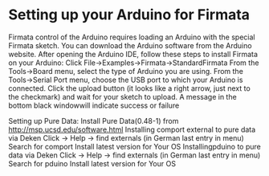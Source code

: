 # Setting up your Arduino for Firmata

Firmata control of the Arduino requires loading an Arduino with the special Firmata sketch. You can download the Arduino software from the Arduino website. After opening the Arduino IDE, follow these steps to install Firmata on your Arduino:
Click File->Examples->Firmata->StandardFirmata
From the Tools->Board menu, select the type of Arduino you are using.
From the Tools->Serial Port menu, choose the USB port to which your Arduino is connected.
Click the upload button (it looks like a right arrow, just next to the checkmark) and wait for your sketch to upload. A message in the bottom black windowwill indicate success or failure

Setting up Pure Data:
Install Pure Data(0.48-1) from http://msp.ucsd.edu/software.html
Installing comport external to pure data via Deken
Click -> Help -> find externals (in German last entry in menu)
Search for  comport
Install latest version for Your OS
Installingpduino to pure data via Deken
Click -> Help -> find externals (in German last entry in menu)
Search for pduino
Install latest version for Your OS
